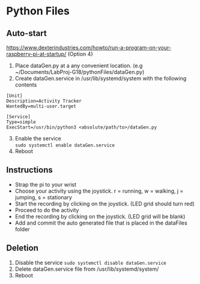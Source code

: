 # Python Files

## Auto-start
https://www.dexterindustries.com/howto/run-a-program-on-your-raspberry-pi-at-startup/ (Option 4)
1. Place dataGen.py at a any convenient location. (e.g ~/Documents/LabProj-G18/pythonFiles/dataGen.py)
2. Create dataGen.service in /usr/lib/systemd/system with the following contents  
```
[Unit]  
Description=Activity Tracker  
WantedBy=multi-user.target  
  
[Service]  
Type=simple  
ExecStart=/usr/bin/python3 <absolute/path/to>/dataGen.py  
```
3. Enable the service  
`sudo systemctl enable dataGen.service`
4. Reboot

## Instructions
- Strap the pi to your wrist
- Choose your activity using the joystick. r = running, w = walking, j = jumping, s = stationary
- Start the recording by clicking on the joystick. (LED grid should turn red)
- Proceed to do the activity
- End the recording by clicking on the joystick. (LED grid will be blank)
- Add and commit the auto generated file that is placed in the dataFiles folder

## Deletion
1. Disable the service
`sudo systemctl disable dataGen.service`
2. Delete dataGen.service file from /usr/lib/systemd/system/
3. Reboot
